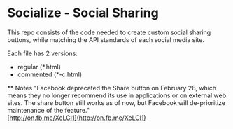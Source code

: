 Socialize - Social Sharing
==============

This repo consists of the code needed to create custom social sharing buttons, while matching the API standards of each social media site.  

Each file has 2 versions:   
-  regular (\*.html)   
-  commented (\*-c.html)   

** Notes
"Facebook deprecated the Share button on February 28, which means they no longer recommend its use in applications or on external web sites. The share button still works as of now, but Facebook will de-prioritize maintenance of the feature."   
[http://on.fb.me/XeLCl1](http://on.fb.me/XeLCl1)


